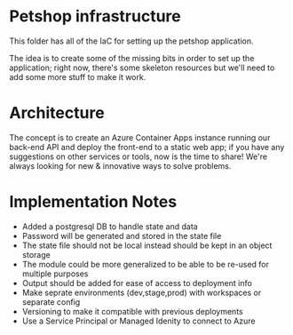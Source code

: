 # Petshop infrastructure
This folder has all of the IaC for setting up the petshop application.

The idea is to create some of the missing bits in order to set up the
application; right now, there's some skeleton resources but we'll need to add
some more stuff to make it work.

# Architecture
The concept is to create an Azure Container Apps instance running our back-end
API and deploy the front-end to a static web app; if you have any suggestions on
other services or tools, now is the time to share! We're always looking for new
& innovative ways to solve problems.

# Implementation Notes
- Added a postgresql DB to handle state and data
- Password will be generated and stored in the state file
- The state file should not be local instead should be kept in an object storage
- The module could be more generalized to be able to be re-used for multiple purposes
- Output should be added for ease of access to deployment info
- Make seprate environments (dev,stage,prod) with workspaces or separate config
- Versioning to make it compatible with previous deployments
- Use a Service Principal or Managed Idenity to connect to Azure

